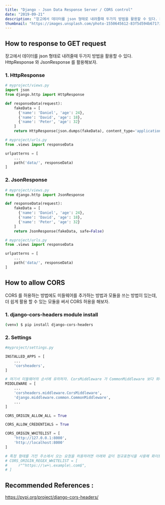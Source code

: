 ```yaml
---
title: "Django - Json Data Response Server / CORS control"
date: "2019-09-21"
description: "장고에서 데이터를 json 형태로 내려줄때 두가지 방법을 활용할 수 있다. HttpResponse 와 JsonResponse 를 활용해보자."
thumbnail: "https://images.unsplash.com/photo-1550645612-83f5d594b671?ixlib=rb-1.2.1&ixid=eyJhcHBfaWQiOjEyMDd9&auto=format&fit=crop&w=1350&q=80"
---
```


## How to response to GET request

장고에서 데이터를 json 형태로 내려줄때 두가지 방법을 활용할 수 있다. HttpResponse 와 JsonResponse 를 활용해보자.

### 1. HttpResponse

```python
# myproject/views.py
import json
from django.http import HttpResponse

def responseData(request):
  	fakeData = [
      {'name': 'Daniel', 'age': 24},
      {'name': 'David', 'age': 18},
      {'name': 'Peter', 'age': 32}
    ]
    return HttpResponse(json.dumps(fakeData), content_type='application/json', charset='utf-8')

# myproject/urls.py
from .views import responseData

urlpatterns = [
  	...
  	path('data/', responseData)
]
```

### 2. JsonResponse

```python
# myproject/views.py
from django.http import JsonResponse

def responseData(request):
  	fakeData = [
      {'name': 'Daniel', 'age': 24},
      {'name': 'David', 'age': 18},
      {'name': 'Peter', 'age': 32}
    ]
    return JsonResponse(fakeData, safe=False)

# myproject/urls.py
from .views import responseData

urlpatterns = [
  	...
  	path('data/', responseData)
]
```

## How to allow CORS

CORS 를 허용하는 방법에도 미들웨어를 추가하는 방법과 모듈을 쓰는 방법이 있는데, 더 쉽게 활용 할 수 있는 모듈을 써서 CORS 허용을 해보자.

### 1. django-cors-headers module install

```bash
(venv) $ pip install django-cors-headers
```

### 2. Settings

```python
#myproject/settings.py

INSTALLED_APPS = [
  	...
  	'corsheaders',
]

# 여기서 미들웨어의 순서에 유의하자. CorsMiddleware 가 CommonMiddleware 보다 위에 있어야 한다.
MIDDLEWARE = [
  	...
  	'corsheaders.middleware.CorsMiddleware',
  	'django.middleware.common.CommonMiddleware',
  	...
]

CORS_ORIGIN_ALLOW_ALL = True

CORS_ALLOW_CREDENTIALS = True

CORS_ORIGIN_WHITELIST = [
    'http://127.0.0.1:8000',
  	'http://localhost:8000'
]

# 특정 형태를 가진 주소에서 오는 요청을 허용하려면 아래와 같이 정규표현식을 사용해 화이트리스트에 추가할 수 있다.
# CORS_ORIGIN_REGEX_WHITELIST = [
#     r"^https://\w+\.example\.com$",
# ]

```

## Recommended References :

https://pypi.org/project/django-cors-headers/
